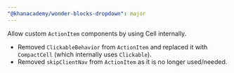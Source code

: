 ```yaml
---
"@khanacademy/wonder-blocks-dropdown": major
---
```


Allow custom `ActionItem` components by using Cell internally.

- Removed `ClickableBehavior` from `ActionItem` and replaced it with
  `CompactCell` (which internally uses `Clickable`).
- Removed `skipClientNav` from `ActionItem` as it is no longer used/needed.
